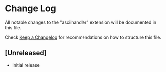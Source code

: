 # Change Log

All notable changes to the "asciihandler" extension will be documented in this file.

Check [Keep a Changelog](http://keepachangelog.com/) for recommendations on how to structure this file.

## [Unreleased]

- Initial release